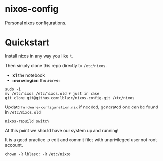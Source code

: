 # nixos-config

Personal nixos configurations.

# Quickstart

Install nixos in any way you like it.

Then simply clone this repo directly to `/etc/nixos`.

* **x1** the notebook
* **merovingian** the server

```
sudo -i
mv /etc/nixos /etc/nixos.old # just in case
git clone git@github.com:lblasc/nixos-config.git /etc/nixos
```

Update `hardware-configuration.nix` if needed, generated one
can be found in `/etc/nixos.old`

```
nixos-rebuild switch
```

At this point we should have our system up and running!

It is a good practice to edit and commit files with
unprivileged user not root account.
```
chown -R lblasc: -R /etc/nixos
```
